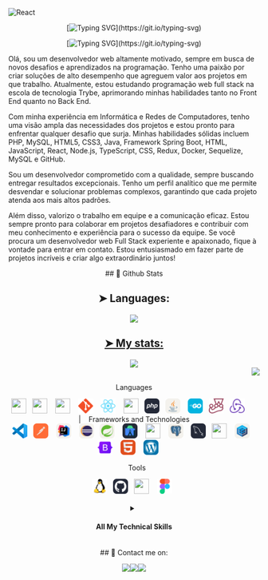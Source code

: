 
 ![React](https://img.shields.io/badge/React-20232A?style=for-the-badge&logo=react&logoColor=61DAFB)

<div align="center">

[![Typing SVG](https://readme-typing-svg.herokuapp.com/?color=FFFFFF&size=35&center=true&vCenter=true&width=1000&lines=Olá,+Sou+Eduardo+Maurício+Dias;+Seja+bem+vindo+ao+meu+Github!!)](https://git.io/typing-svg)
 
 [![Typing SVG](https://readme-typing-svg.herokuapp.com/?color=FFFFFF&size=35&center=true&vCenter=true&width=1000&lines=Desenvolvedor+Web+Full+Stack!)](https://git.io/typing-svg)
   </div>   

Olá, sou um desenvolvedor web altamente motivado, sempre em busca de novos desafios e aprendizados na programação. Tenho uma paixão por criar soluções de alto desempenho que agreguem valor aos projetos em que trabalho. Atualmente, estou estudando programação web full stack na escola de tecnologia Trybe, aprimorando minhas habilidades tanto no Front End quanto no Back End.

Com minha experiência em Informática e Redes de Computadores, tenho uma visão ampla das necessidades dos projetos e estou pronto para enfrentar qualquer desafio que surja. Minhas habilidades sólidas incluem PHP, MySQL, HTML5, CSS3, Java, Framework Spring Boot, HTML, JavaScript, React, Node.js, TypeScript, CSS, Redux, Docker, Sequelize, MySQL e GitHub.

Sou um desenvolvedor comprometido com a qualidade, sempre buscando entregar resultados excepcionais. Tenho um perfil analítico que me permite desvendar e solucionar problemas complexos, garantindo que cada projeto atenda aos mais altos padrões.

Além disso, valorizo o trabalho em equipe e a comunicação eficaz. Estou sempre pronto para colaborar em projetos desafiadores e contribuir com meu conhecimento e experiência para o sucesso da equipe. Se você procura um desenvolvedor web Full Stack experiente e apaixonado, fique à vontade para entrar em contato. Estou entusiasmado em fazer parte de projetos incríveis e criar algo extraordinário juntos!
 
<div align="center">
   ## 🌟 Github Stats

## ➤ Languages:
<a href="https://github.com/edudias1972">
    <img align="center" src="https://github-readme-stats.anuraghazra1.vercel.app/api/top-langs/?username=edudias1972&layout=compact&theme=radical" />


## ➤ My stats:
<a href="https://github.com/edudias1972">
    <img align="center" src="https://github-readme-stats.anuraghazra1.vercel.app/api?username=edudias1972&theme=radical&show_icons=true" />
</a>  
          
<!---
edudias1972/edudias1972 is a ✨ special ✨ repository because its `README.md` (this file) appears on your GitHub profile.
You can click the Preview link to take a look at your changes.
--->
<div>
<div align="center">
  <img align="right" src="[![image](https://user-images.githubusercontent.com/80340034/213583407-cbdb4a46-6290-4f48-9dec-3f4c06d3e285.png) height="200px" />
  </div>
  &nbsp;&nbsp;
 
Languages          

<div id='lojc' align="center"> 
   <img src="https://user-images.githubusercontent.com/25181517/117447155-6a868a00-af3d-11eb-9cfe-245df15c9f3f.png" width="30" height="30"/>&nbsp;&nbsp; 
   <img src="https://user-images.githubusercontent.com/25181517/183890598-19a0ac2d-e88a-4005-a8df-1ee36782fde1.png" width="30" height="30"/> &nbsp;&nbsp;
   <img src="https://user-images.githubusercontent.com/25181517/183423507-c056a6f9-1ba8-4312-a350-19bcbc5a8697.png" width="30" height="30"/> &nbsp;&nbsp; 
   <img src="https://github.com/devicons/devicon/blob/master/icons/git/git-original.svg" width="30" height="30"/> &nbsp;&nbsp;
   <img src="https://github.com/devicons/devicon/blob/1119b9f84c0290e0f0b38982099a2bd027a48bf1/icons/react/react-original.svg" width="30" height="30"/> &nbsp;&nbsp;
   <img src="https://cdn.jsdelivr.net/gh/devicons/devicon/icons/nodejs/nodejs-plain.svg" width="30" height="30"/>&nbsp;&nbsp; 
   <img src="https://github.com/tandpfun/skill-icons/blob/main/icons/PHP-Dark.svg" width="30" height="30"/>&nbsp;&nbsp; 
   <img src="https://github.com/tandpfun/skill-icons/blob/main/icons/Java-Light.svg" width="30" height="30"/> &nbsp;&nbsp;
   <img src="https://github.com/tandpfun/skill-icons/blob/main/icons/GoLang.svg" width="30" height="30"/>&nbsp;&nbsp; 
   <img src="https://github.com/devicons/devicon/blob/master/icons/jest/jest-plain.svg" width="30" height="30"/>&nbsp;&nbsp; 
   <img src="https://github.com/devicons/devicon/blob/1119b9f84c0290e0f0b38982099a2bd027a48bf1/icons/redux/redux-original.svg" width="30" height="30"/> &nbsp;&nbsp;
 &nbsp;&nbsp;
</div>
|
&nbsp;&nbsp;
 Frameworks and Technologies 
<div id='lojc' align="center">
<img src="https://github.com/devicons/devicon/blob/master/icons/vscode/vscode-original.svg" width="30" height="30"/>&nbsp;&nbsp; 
<img src="https://github.com/tandpfun/skill-icons/blob/main/icons/Postman.svg" width="30" height="30"/> &nbsp;&nbsp; 
<img src="https://github.com/tandpfun/skill-icons/blob/main/icons/Idea-Light.svg" width="30" height="30"/> &nbsp;&nbsp;
<img src="https://github.com/tandpfun/skill-icons/blob/main/icons/Eclipse-Light.svg" width="30" height="30"/>&nbsp;&nbsp; 
<img src="https://github.com/tandpfun/skill-icons/blob/main/icons/Spring-Light.svg" width="30" height="30"/> &nbsp;&nbsp;
<img src="https://github.com/tandpfun/skill-icons/blob/main/icons/AndroidStudio-Dark.svg" width="30" height="30"/> &nbsp;&nbsp;
<img src="https://img.icons8.com/color/344/docker.png" width="30" height="30"/> &nbsp;&nbsp;
<img src="https://github.com/tandpfun/skill-icons/blob/main/icons/PostgreSQL-Light.svg" width="30" height="30"/> &nbsp;&nbsp;
<img src="https://github.com/tandpfun/skill-icons/blob/main/icons/MySQL-Dark.svg" width="30" height="30"/>&nbsp;&nbsp; 
<img src="https://www.seekpng.com/png/full/525-5256723_docker-compose-logo.png" width="30" height="30"/> &nbsp;&nbsp;
<img src="https://github.com/tandpfun/skill-icons/blob/main/icons/Sequelize-Light.svg" width="30" height="30"/> &nbsp;&nbsp;  
<img src="https://github.com/devicons/devicon/blob/master/icons/bootstrap/bootstrap-original.svg" width="30" height="30"/> &nbsp;&nbsp; 
<img src="https://github.com/tandpfun/skill-icons/blob/main/icons/HTML.svg" width="30" height="30"/> &nbsp;&nbsp; 
<img src="https://github.com/tandpfun/skill-icons/blob/main/icons/Wordpress.svg" width="30" height="30"/> &nbsp;&nbsp;
 &nbsp;&nbsp;
</div>

&nbsp;&nbsp;
Tools  
<div id='lojc' align="center">
  <img src="https://github.com/devicons/devicon/blob/master/icons/linux/linux-original.svg" width="30" height="30"/>&nbsp;&nbsp;  
  <img src="https://github.com/tandpfun/skill-icons/blob/main/icons/Github-Dark.svg" width="30" height="30"/>&nbsp;&nbsp; 
  <img src="https://img.icons8.com/color/344/bash.png" width="30" height="30"/> &nbsp;&nbsp; 
  <img src="https://github.com/devicons/devicon/blob/master/icons/figma/figma-original.svg" width="30" height="30"/>&nbsp;&nbsp; 

</div>
&nbsp;&nbsp;
  <details>
    <summary><h4>All My Technical Skills</h4></summary>
<div id='lojc' align="center">

| Languages  | Frameworks | Technologies | Tools | 
|---|---|---|---|
|<div id='lojc' align="center"><span> 🔸Java 🔸Java Spring 🔸Golang  🔸PHP 🔸JavaScript  🔸TypeScript  🔸SQL  🔸MySQl 🔸PostgreSQL 🔸Python </span></div>|<div id='lojc' align="center"><span>React🔸NodeJS🔸Express🔸Jest🔸React Native</span></div>|<div id='lojc' align="center"><span>Git🔸Local Storage🔸HTML🔸CSS🔸Bootstrap🔸React Router🔸React Testing Library🔸Redux🔸Context API🔸Docker🔸Docker Compose🔸MySQL🔸ORM (Sequelize)🔸NoSQL🔸MongoDB🔸ODM (Mongoose)🔸API🔸Mocks/Stub</span></div>|<div id='lojc' align="center"><span>Linux🔸Bash🔸GitHub🔸Visual Studio Code🔸Figma🔸WordPress🔸Shopify🔸MySQL Workbench</span></div>|
  </details>

<br> 
## 📧 Contact me on:
  
<a href = "mailto:edudias1972@gmail.com"><img src="https://img.shields.io/badge/-Gmail-%23333?style=for-the-badge&logo=gmail&logoColor=white" target="_blank"></a>[![](https://img.shields.io/badge/WhatsApp-25D366?style=for-the-badge&logo=whatsapp&logoColor=white)](https://api.whatsapp.com/send?phone=5-(51)99842-0321)<a href="https://www.linkedin.com/in/eduardo-mauricio-dias/" target="_blank"><img src="https://img.shields.io/badge/-LinkedIn-%230077B5?style=for-the-badge&logo=linkedin&logoColor=white" target="_blank"></a> 
  <br>
   
<div>
